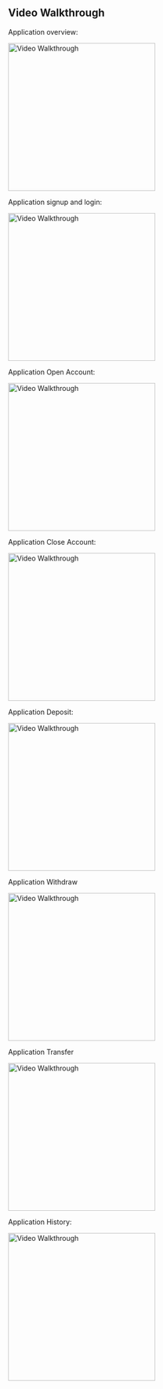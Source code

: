 
## Video Walkthrough

Application overview:

<img src='http://g.recordit.co/ykHhfGOrbR.gif' title='Video Walkthrough' width='300px'  alt='Video Walkthrough' />

Application signup and login:

<img src='http://g.recordit.co/YZdCgnwQw4.gif' title='Video Walkthrough' width='300px' alt='Video Walkthrough' />




Application Open Account:

<img src='http://g.recordit.co/5BvW7fd5w9.gif' title='Video Walkthrough' width='300px' alt='Video Walkthrough' />

Application Close Account:

<img src='http://g.recordit.co/VVvSpZqT4g.gif' title='Video Walkthrough' width='300px' alt='Video Walkthrough' />

Application Deposit:

<img src='http://g.recordit.co/MUrqfNU81s.gif' title='Video Walkthrough' width='300px' alt='Video Walkthrough' />

Application Withdraw

<img src='http://g.recordit.co/nfvpSWZ6H7.gif' title='Video Walkthrough' width='300px' alt='Video Walkthrough' />

Application Transfer

<img src='http://g.recordit.co/3cm3wTZ2i0.gif' title='Video Walkthrough' width='300px' alt='Video Walkthrough' />

Application History:

<img src='http://g.recordit.co/Ov3qySWcxh.gif' title='Video Walkthroughw' width='300px' alt='Video Walkthrough' />
